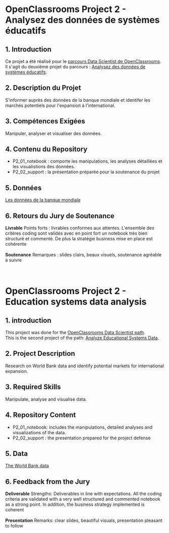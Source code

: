 # OpenClassrooms Project 2 - Analysez des données de systèmes éducatifs

## 1. Introduction
Ce projet a été réalisé pour le [parcours Data Scientist de OpenClassrooms](https://openclassrooms.com/fr/paths/164-data-scientist). <br>
Il s'agit du deuxième projet du parcours : [Analysez des données de systèmes éducatifs](https://openclassrooms.com/fr/projects/627/assignment).

## 2. Description du Projet
S'informer auprès des données de la banque mondiale et identifer les marchés potentiels pour l'expansion à l'international.

## 3. Compétences Exigées
Manipuler, analyser et visualiser des données.

## 4. Contenu du Repository
- P2_01_notebook : comporte les manipulations, les analyses détaillées et les visualistions des données.
- P2_02_support : la présentation préparée pour la soutenance du projet

## 5. Données
[Les données de la banque mondiale](https://s3-eu-west-1.amazonaws.com/static.oc-static.com/prod/courses/files/Parcours_data_scientist/Projet+-+Données+éducatives/Projet+Python_Dataset_Edstats_csv.zip)


## 6. Retours du Jury de Soutenance
**Livrable**
Points forts : livrables conformes aux attentes. L'ensemble des critères coding sont validés avec en point fort un notebook très bien structuré et commenté. De plus la stratégie business mise en place est cohérente <br><br>
**Soutenance**
Remarques : slides clairs, beaux visuels, soutenance agréable à suivre
<br><br><br>

# OpenClassrooms Project 2 - Education systems data analysis

## 1. introduction
This project was done for the [OpenClassrooms Data Scientist path](https://openclassrooms.com/fr/paths/164-data-scientist). <br>
This is the second project of the path: [Analyze Educational Systems Data](https://openclassrooms.com/fr/projects/627/assignment).

## 2. Project Description
Research on World Bank data and identify potential markets for international expansion.

## 3. Required Skills
Manipulate, analyse and visualise data.

## 4. Repository Content
- P2_01_notebook: includes the manipulations, detailed analyses and visualizations of the data.
- P2_02_support : the presentation prepared for the project defense

## 5. Data
[The World Bank data](https://s3-eu-west-1.amazonaws.com/static.oc-static.com/prod/courses/files/Parcours_data_scientist/Projet+-+Données+éducatives/Projet+Python_Dataset_Edstats_csv.zip)

## 6. Feedback from the Jury
**Deliverable**
Strengths: Deliverables in line with expectations. All the coding criteria are validated with a very well structured and commented notebook as a strong point. In addition, the business strategy implemented is coherent <br><br>
**Presentation**
Remarks: clear slides, beautiful visuals, presentation pleasant to follow
<br><br><br>
